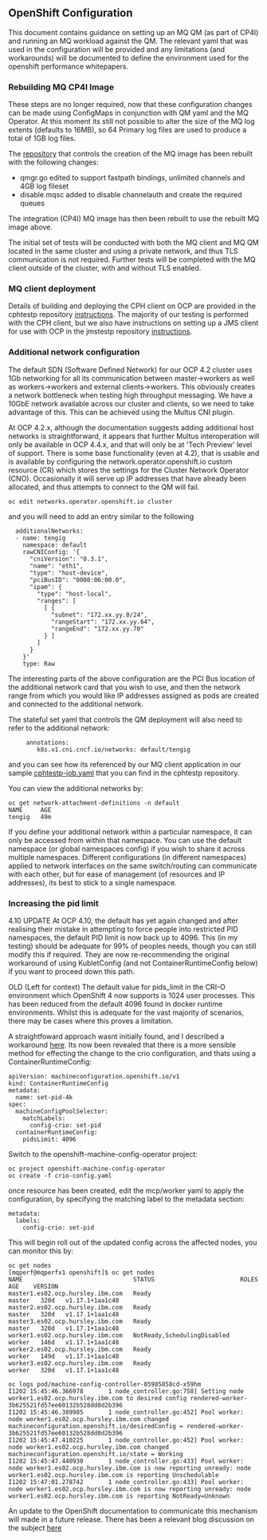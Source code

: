 ## OpenShift Configuration
This document contains guidance on setting up an MQ QM (as part of CP4I) and running an MQ workload against the QM. 
The relevant yaml that was used in the configuration will be provided and any limitations (and workarounds) will be documented to define
the environment used for the openshift performance whitepapers.

### Rebuilding MQ CP4I Image
These steps are no longer required, now that these configuration changes can be made using ConfigMaps in conjunction with QM yaml and the MQ Operator. At this moment its still not possible to alter the size of the MQ log extents (defaults to 16MB), so 64 Primary log files are used to produce a total of 1GB log files.

The [repository](https://github.com/ibm-messaging/mq-container) that controls the creation of the MQ image has been rebuilt with the following changes:
* qmgr.go edited to support fastpath bindings, unlimited channels and 4GB log fileset
* disable.mqsc added to disable channelauth and create the required queues

The integration (CP4I) MQ image has then been rebuilt to use the rebuilt MQ image above.

The initial set of tests will be conducted with both the MQ client and MQ QM located in the same cluster and using a private network, and thus TLS communication is not required. Further tests will be completed with the MQ client outside of the cluster, with and without TLS enabled.


### MQ client deployment
Details of building and deploying the CPH client on OCP are provided in the cphtestp repository [instructions](https://github.com/ibm-messaging/cphtestp/blob/master/openshift/openshift.md). The majority of our testing is performed with the CPH client, but we also have instructions on setting up a JMS client for use with OCP in the jmstestp repository [instructions](https://github.com/ibm-messaging/jmstestp/blob/master/openshift.md).

### Additional network configuration
The default SDN (Software Defined Network) for our OCP 4.2 cluster uses 1Gb networking for all its communication between master->workers as well as workers->workers and external clients->workers. This obviously creates a network bottleneck when testing high throughput messaging. We have a 10GbE network  available across our cluster and clients, so we need to take advantage of this. This can be achieved using the Multus CNI plugin.

At OCP 4.2.x, although the documentation suggests adding additional host networks is straightforward, it appears that further Multus interoperation will only be available in OCP 4.4.x, and that will only be at 'Tech Preview' level of support. There is some base functionality (even at 4.2), that is usable and is available by configuring the network.operator.openshift.io custom resource (CR) which stores the settings for the Cluster Network Operator (CNO). Occasionally it will serve up IP addresses that have already been allocated, and thus attempts to connect to the QM will fail.
```
oc edit networks.operator.openshift.io cluster
```
and you will need to add an entry similar to the following
```
  additionalNetworks:
  - name: tengig
    namespace: default
    rawCNIConfig: '{
      "cniVersion": "0.3.1",
      "name": "eth1",
      "type": "host-device",
      "pciBusID": "0000:06:00.0",
      "ipam": {
        "type": "host-local",
        "ranges": [
          [ {
            "subnet": "172.xx.yy.0/24",
            "rangeStart": "172.xx.yy.64",
            "rangeEnd": "172.xx.yy.70"
          } ]
        ]
      }
    }'
    type: Raw
```
The interesting parts of the above configuration are the PCI Bus location of the additional network card that you wish to use, and then the network range from which you would like IP addresses assigned as pods are created and connected to the additional network.

The stateful set yaml that controls the QM deployment will also need to refer to the additional network:
```
     annotations:
        k8s.v1.cni.cncf.io/networks: default/tengig
```
and you can see how its referenced by our MQ client application in our sample [cphtestp-job.yaml](https://github.com/ibm-messaging/cphtestp/blob/master/openshift/cphtestp-job.yaml) that you can find in the cphtestp repository.

You can view the additional networks by:
```
oc get network-attachment-definitions -n default
NAME     AGE
tengig   49m
```

If you define your additional network within a particular namespace, it can only be accessed from within that namespace. You can use the default namespace (or global namespaces config) if you wish to share it across multiple namespaces. Different configurations (in different namespaces) applied to network interfaces on the same switch/routing can communicate with each other, but for ease of management (of resources and IP addresses), its best to stick to a single namespace.

### Increasing the pid limit

4.10 UPDATE
At OCP 4.10, the default has yet again changed and after realising their mistake in attempting to force people into restricted PID namespaces, the default PID limit is now back up to 4096.
This (in my testing) should be adequate for 99% of peoples needs, though you can still modify this if required. They are now re-recommending the original workaround of using KubletConfig (and not ContainerRuntimeConfig below) if you want to proceed down this path.

OLD (Left for context)
The default value for pids_limit in the CRI-O environment which OpenShift 4 now supports is 1024 user processes. 
This has been reduced from the default 4096 found in docker runtime environments. Whilst this is adequate for the vast majority of scenarios, there may be cases where this proves a limitation. 

A straightfoward approach wasnt initially found, and I described a workaround [here](./pidlimit-old.md). Its now been revealed that there is a more sensible method for effecting the change to the crio configuration, and thats using a ContainerRuntimeConfig:
```
apiVersion: machineconfiguration.openshift.io/v1
kind: ContainerRuntimeConfig
metadata:
  name: set-pid-4k
spec:
  machineConfigPoolSelector:
    matchLabels:
      config-crio: set-pid
  containerRuntimeConfig:
    pidsLimit: 4096
```
Switch to the openshift-machine-config-operator project:
```
oc project openshift-machine-config-operator
oc create -f crio-config.yaml
```
once resource has been created, edit the mcp/worker yaml to apply the configuration, by specifying the matching label to the metadata section:
```
metadata:
  labels:
    config-crio: set-pid
```
This will begin roll out of the updated config across the affected nodes, you can monitor this by:
```
oc get nodes
[mqperf@mqperfx1 openshift]$ oc get nodes
NAME                               STATUS                        ROLES    AGE    VERSION
master1.es02.ocp.hursley.ibm.com   Ready                         master   320d   v1.17.1+1aa1c48
master2.es02.ocp.hursley.ibm.com   Ready                         master   320d   v1.17.1+1aa1c48
master3.es02.ocp.hursley.ibm.com   Ready                         master   320d   v1.17.1+1aa1c48
worker1.es02.ocp.hursley.ibm.com   NotReady,SchedulingDisabled   worker   146d   v1.17.1+1aa1c48
worker2.es02.ocp.hursley.ibm.com   Ready                         worker   149d   v1.17.1+1aa1c48
worker3.es02.ocp.hursley.ibm.com   Ready                         worker   320d   v1.17.1+1aa1c48

oc logs pod/machine-config-controller-85985858cd-x59hm
I1202 15:45:46.366978       1 node_controller.go:758] Setting node worker1.es02.ocp.hursley.ibm.com to desired config rendered-worker-3b625521fd57ee60132b528dd0d2b396
I1202 15:45:46.389985       1 node_controller.go:452] Pool worker: node worker1.es02.ocp.hursley.ibm.com changed machineconfiguration.openshift.io/desiredConfig = rendered-worker-3b625521fd57ee60132b528dd0d2b396
I1202 15:45:47.410225       1 node_controller.go:452] Pool worker: node worker1.es02.ocp.hursley.ibm.com changed machineconfiguration.openshift.io/state = Working
I1202 15:45:47.440930       1 node_controller.go:433] Pool worker: node worker1.es02.ocp.hursley.ibm.com is now reporting unready: node worker1.es02.ocp.hursley.ibm.com is reporting Unschedulable
I1202 15:47:01.278742       1 node_controller.go:433] Pool worker: node worker1.es02.ocp.hursley.ibm.com is now reporting unready: node worker1.es02.ocp.hursley.ibm.com is reporting NotReady=Unknown
```

An update to the OpenShift documentation to communicate this mechanism will made in a future release. There has been a relevant blog discussion on the subject [here](https://www.redhat.com/en/blog/red-hat-openshift-container-platform-4-now-defaults-cri-o-underlying-container-engine)
